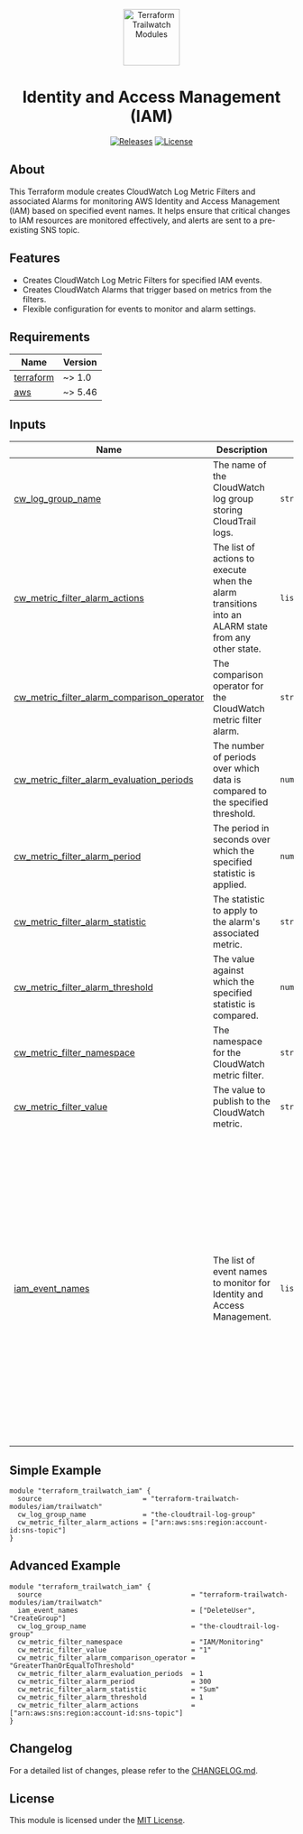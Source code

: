 <p align="center">
  <a href="https://github.com/terraform-trailwatch-modules" title="Terraform Trailwatch Modules"><img src="https://raw.githubusercontent.com/terraform-trailwatch-modules/art/refs/heads/main/logo.jpg" height="100" alt="Terraform Trailwatch Modules"></a>
</p>

<h1 align="center">Identity and Access Management (IAM)</h1>

<p align="center">
  <a href="https://github.com/terraform-trailwatch-modules/terraform-trailwatch-iam/releases" title="Releases"><img src="https://img.shields.io/badge/Release-1.0.0-1d1d1d?style=for-the-badge" alt="Releases"></a>
  <a href="https://github.com/terraform-trailwatch-modules/terraform-trailwatch-iam/blob/main/LICENSE" title="License"><img src="https://img.shields.io/badge/License-MIT-1d1d1d?style=for-the-badge" alt="License"></a>
</p>

## About
This Terraform module creates CloudWatch Log Metric Filters and associated Alarms for monitoring AWS Identity and Access Management (IAM) based on specified event names. It helps ensure that critical changes to IAM resources are monitored effectively, and alerts are sent to a pre-existing SNS topic.

## Features
- Creates CloudWatch Log Metric Filters for specified IAM events.
- Creates CloudWatch Alarms that trigger based on metrics from the filters.
- Flexible configuration for events to monitor and alarm settings.

<!-- BEGIN_TF_DOCS -->
## Requirements

| Name | Version |
|------|---------|
| <a name="requirement_terraform"></a> [terraform](#requirement\_terraform) | ~> 1.0 |
| <a name="requirement_aws"></a> [aws](#requirement\_aws) | ~> 5.46 |

## Inputs

| Name | Description | Type | Default | Required |
|------|-------------|------|---------|:--------:|
| <a name="input_cw_log_group_name"></a> [cw\_log\_group\_name](#input\_cw\_log\_group\_name) | The name of the CloudWatch log group storing CloudTrail logs. | `string` | n/a | yes |
| <a name="input_cw_metric_filter_alarm_actions"></a> [cw\_metric\_filter\_alarm\_actions](#input\_cw\_metric\_filter\_alarm\_actions) | The list of actions to execute when the alarm transitions into an ALARM state from any other state. | `list(string)` | `[]` | no |
| <a name="input_cw_metric_filter_alarm_comparison_operator"></a> [cw\_metric\_filter\_alarm\_comparison\_operator](#input\_cw\_metric\_filter\_alarm\_comparison\_operator) | The comparison operator for the CloudWatch metric filter alarm. | `string` | `"GreaterThanOrEqualToThreshold"` | no |
| <a name="input_cw_metric_filter_alarm_evaluation_periods"></a> [cw\_metric\_filter\_alarm\_evaluation\_periods](#input\_cw\_metric\_filter\_alarm\_evaluation\_periods) | The number of periods over which data is compared to the specified threshold. | `number` | `1` | no |
| <a name="input_cw_metric_filter_alarm_period"></a> [cw\_metric\_filter\_alarm\_period](#input\_cw\_metric\_filter\_alarm\_period) | The period in seconds over which the specified statistic is applied. | `number` | `300` | no |
| <a name="input_cw_metric_filter_alarm_statistic"></a> [cw\_metric\_filter\_alarm\_statistic](#input\_cw\_metric\_filter\_alarm\_statistic) | The statistic to apply to the alarm's associated metric. | `string` | `"Sum"` | no |
| <a name="input_cw_metric_filter_alarm_threshold"></a> [cw\_metric\_filter\_alarm\_threshold](#input\_cw\_metric\_filter\_alarm\_threshold) | The value against which the specified statistic is compared. | `number` | `1` | no |
| <a name="input_cw_metric_filter_namespace"></a> [cw\_metric\_filter\_namespace](#input\_cw\_metric\_filter\_namespace) | The namespace for the CloudWatch metric filter. | `string` | `"IAM/Monitoring"` | no |
| <a name="input_cw_metric_filter_value"></a> [cw\_metric\_filter\_value](#input\_cw\_metric\_filter\_value) | The value to publish to the CloudWatch metric. | `string` | `"1"` | no |
| <a name="input_iam_event_names"></a> [iam\_event\_names](#input\_iam\_event\_names) | The list of event names to monitor for Identity and Access Management. | `list(string)` | <pre>[<br/>  "DeleteGroupPolicy",<br/>  "DeleteRolePolicy",<br/>  "DeleteUserPolicy",<br/>  "PutGroupPolicy",<br/>  "PutRolePolicy",<br/>  "PutUserPolicy",<br/>  "CreatePolicy",<br/>  "DeletePolicy",<br/>  "CreatePolicyVersion",<br/>  "DeletePolicyVersion",<br/>  "AttachRolePolicy",<br/>  "DetachRolePolicy",<br/>  "AttachUserPolicy",<br/>  "DetachUserPolicy",<br/>  "AttachGroupPolicy",<br/>  "DetachGroupPolicy",<br/>  "CreateUser",<br/>  "DeleteUser",<br/>  "UpdateUser",<br/>  "CreateGroup",<br/>  "DeleteGroup",<br/>  "UpdateGroup",<br/>  "AddUserToGroup",<br/>  "RemoveUserFromGroup"<br/>]</pre> | no |
<!-- END_TF_DOCS -->

## Simple Example
```hcl
module "terraform_trailwatch_iam" {
  source                         = "terraform-trailwatch-modules/iam/trailwatch"
  cw_log_group_name              = "the-cloudtrail-log-group"
  cw_metric_filter_alarm_actions = ["arn:aws:sns:region:account-id:sns-topic"]
}
```

## Advanced Example
```hcl
module "terraform_trailwatch_iam" {
  source                                     = "terraform-trailwatch-modules/iam/trailwatch"
  iam_event_names                            = ["DeleteUser", "CreateGroup"]
  cw_log_group_name                          = "the-cloudtrail-log-group"
  cw_metric_filter_namespace                 = "IAM/Monitoring"
  cw_metric_filter_value                     = "1"
  cw_metric_filter_alarm_comparison_operator = "GreaterThanOrEqualToThreshold"
  cw_metric_filter_alarm_evaluation_periods  = 1
  cw_metric_filter_alarm_period              = 300
  cw_metric_filter_alarm_statistic           = "Sum"
  cw_metric_filter_alarm_threshold           = 1
  cw_metric_filter_alarm_actions             = ["arn:aws:sns:region:account-id:sns-topic"]
}
```

## Changelog
For a detailed list of changes, please refer to the [CHANGELOG.md](CHANGELOG.md).

## License
This module is licensed under the [MIT License](LICENSE).
